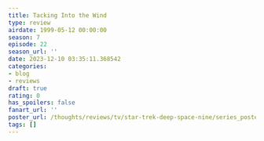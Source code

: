 ```yaml
---
title: Tacking Into the Wind
type: review
airdate: 1999-05-12 00:00:00
season: 7
episode: 22
season_url: ''
date: 2023-12-10 03:35:11.368542
categories:
- blog
- reviews
draft: true
rating: 0
has_spoilers: false
fanart_url: ''
poster_url: /thoughts/reviews/tv/star-trek-deep-space-nine/series_poster.jpg
tags: []
---
```


